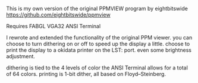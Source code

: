 This is my own version of the original PPMVIEW program by eightbitswide
https://github.com/eightbitswide/ppmview

Requires FABGL VGA32 ANSI Terminal 

I rewrote and extended the functionality of the original PPM viewer.
you can choose to turn dithering on or off to speed up the display a little.
choose to print the display to a okidata printer on the LST: port.
even some brightness adjustment.

dithering is tied to the 4 levels of color the ANSI Terminal allows for a total of 64 colors.
printing is 1-bit dither, all based on Floyd–Steinberg.
